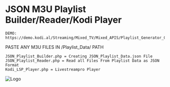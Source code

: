 # JSON M3U Playlist Builder/Reader/Kodi Player

    DEMO: https://demo.kodi.al/Streaming/Mixed_TV/Mixed_APIS/Playlist_Generator_GIT

PASTE ANY M3U FILES IN /Playlist_Data/ PATH

    JSON_Playlist_Builder.php = Creating JSON_Playlist_Data.json File
    JSON_Playlist_Reader.php = Read all Files From Playlist Data as JSON Format
    Kodi_LSP_Player.php = Livestreampro Player

![Logo](https://raw.githubusercontent.com/SxtBox/JSON_M3U_Playlist_Builder_Reader/main/Screenshot%2027_05_2021%20(02-21-41).png?raw=true)
